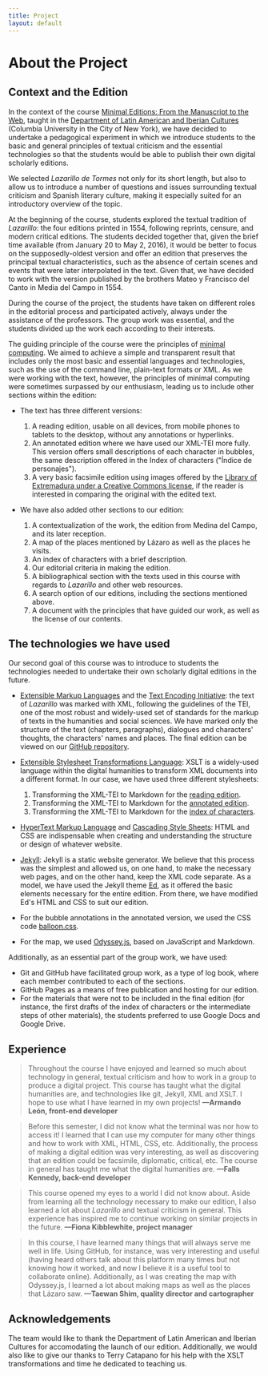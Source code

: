 ```yaml
---
title: Project
layout: default
---
```


# About the Project

## Context and the Edition

In the context of the course [Minimal Editions: From the Manuscript to the Web](https://github.com/susannalles/MinimalEditions/), taught in the [Department of Latin American and Iberian Cultures](http://laic.columbia.edu/) (Columbia University in the City of New York), we have decided to undertake a pedagogical experiment in which we introduce students to the basic and general principles of textual criticism and the essential technologies so that the students would be able to publish their own digital scholarly editions.

We selected *Lazarillo de Tormes* not only for its short length, but also to allow us to introduce a number of questions and issues surrounding textual criticism and Spanish literary culture, making it especially suited for an introductory overview of the topic.

At the beginning of the course, students explored the textual tradition of *Lazarillo*: the four editions printed in 1554, following reprints, censure, and modern critical editions. The students decided together that, given the brief time available (from January 20 to May 2, 2016), it would be better to focus on the supposedly-oldest version and offer an edition that preserves the principal textual characteristics, such as the absence of certain scenes and events that were later interpolated in the text. Given that, we have decided to work with the version published by the brothers Mateo y Francisco del Canto in Media del Campo in 1554.

During the course of the project, the students have taken on different roles in the editorial process and  participated actively, always under the assistance of the professors. The group work was essential, and the students divided up the work each according to their interests.

The guiding principle of the course were the principles of [minimal computing](http://go-dh.github.io/mincomp/). We aimed to achieve a simple and transparent result that includes only the most basic and essential languages and technologies, such as the use of the command line, plain-text formats or XML. As we were working with the text, however, the principles of minimal computing were sometimes surpassed by our enthusiasm, leading us to include other sections within the edition:

* The text has three different versions:

  1. A reading edition, usable on all devices, from mobile phones to tablets to the desktop, without any annotations or hyperlinks.
  2. An annotated edition where we have used our XML-TEI more fully. This version offers small descriptions of each character in bubbles, the same description offered in the Index of characters ("Índice de personajes").
  3. A very basic facsimile edition using images offered by the [Library of Extremadura under a Creative Commons license](http://roda.gobex.es/roda/avisoLegal.jsp;jsessionid=5FF976699E942910DB78499E6ED34C08?pid=libro%3A5274b75d-ca5c-472c-8cb5-817e5f8cac99), if the reader is interested in comparing the original with the edited text.
* We have also added other sections to our edition:
  1. A contextualization of the work, the edition from Medina del Campo, and its later reception.
  2. A map of the places mentioned by Lázaro as well as the places he visits.
  3. An index of characters with a brief description.
  4. Our editorial criteria in making the edition.
  5. A bibliographical section with the texts used in this course with regards to *Lazarillo* and other web resources.
  6. A search option of our editions, including the sections mentioned above.
  7. A document with the principles that have guided our work, as well as the license of our contents.

## The technologies we have used

Our second goal of this course was to introduce to students the technologies needed to undertake their own scholarly digital editions in the future.

* [Extensible Markup Languages](https://www.w3.org/XML/) and the [Text Encoding Initiative](http://www.tei-c.org/index.xml): the text of *Lazarillo* was marked with XML, following the guidelines of the TEI, one of the most robust and widely-used set of standards for the markup of texts in the humanities and social sciences. We have marked only the structure of the text (chapters, paragraphs), dialogues and characters' thoughts, the characters' names and places. The final edition can be viewed on our [GitHub repository](https://github.com/minilazarillo/minilazarillo.github.io/blob/master/xml/lazarillo-master.xml).

* [Extensible Stylesheet Transformations Language](https://www.w3.org/TR/xslt): XSLT is a widely-used language within the digital humanities to transform XML documents into a different format. In our case, we have used three different stylesheets:
  1. Transforming the XML-TEI to Markdown for the [reading edition](xml/tei-to-md-reading.xsl).
  2. Transforming the XML-TEI to Markdown for the [annotated edition](xml/tei-to-md-annotated.xsl).
  3. Transforming the XML-TEI to Markdown for the [index of characters](xml/tei-to-md-persNames.xsl).

* [HyperText Markup Language](https://www.w3.org/html/) and [Cascading Style Sheets](https://www.w3.org/Style/CSS/Overview.en.html): HTML and CSS are indispensable when creating and understanding the structure or design of whatever website.

* [Jekyll](http://jekyllrb.com/): Jekyll is a static website generator. We believe that this process was the simplest and allowed us, on one hand, to make the necessary web pages, and on the other hand, keep the XML code separate. As a model, we have used the Jekyll theme [Ed](https://github.com/elotroalex/ed), as it offered the basic elements necessary for the entire edition. From there, we have modified Ed's HTML and CSS to suit our edition.

* For the bubble annotations in the annotated version, we  used the CSS code [balloon.css](http://kazzkiq.github.io/balloon.css/).

* For the map, we used [Odyssey.js](https://cartodb.github.io/odyssey.js/), based on JavaScript and Markdown.

Additionally, as an essential part of the group work, we have used:

* Git and GitHub have facilitated group work, as a type of log book, where each member contributed to each of the sections.
* GitHub Pages as a means of free publication and hosting for our edition.
* For the materials that were not to be included in the final edition (for instance, the first drafts of the index of characters or the intermediate steps of other materials), the students preferred to use Google Docs and Google Drive.

## Experience

> Throughout the course I have enjoyed and learned so much about technology in general, textual criticism and how to work in a group to produce a digital project. This course has taught what the digital humanities are, and technologies like git, Jekyll, XML and XSLT. I hope to use what I have learned in my own projects! <span style="font-style: normal">**—Armando León, front-end developer**</span>

> Before this semester, I did not know what the terminal was nor how to access it! I learned that I can use my computer for many other things and how to work with XML, HTML, CSS, etc. Additionally, the process of making a digital edition was very interesting, as well as discovering that an edition could be facsimile, diplomatic, critical, etc. The course in general has taught me what the digital humanities are. <span style="font-style: normal">**—Falls Kennedy,  back-end developer**</span>

> This course opened my eyes to a world I did not know about. Aside from learning all the technology necessary to make our edition, I also learned a lot about  *Lazarillo* and textual criticism in general. This experience has inspired me to continue working on similar projects in the future. <span style="font-style: normal">**—Fiona Kibblewhite, project manager**</span>

> In this course, I have learned many things that will always serve me well in life. Using GitHub, for instance, was very interesting and useful (having heard others talk about this platform many times but not knowing how it worked, and now I believe it is a useful tool to collaborate online). Additionally, as I was creating the map with Odyssey.js, I learned a lot about making maps as well as the places that Lázaro saw. <span style="font-style: normal">**—Taewan Shim, quality director and cartographer**</span>

## Acknowledgements

The team would like to thank the Department of Latin American and Iberian Cultures for accomodating the launch of our edition. Additionally, we would also like to give our thanks to Terry Catapano for his help with the XSLT transformations and time he dedicated to teaching us.
